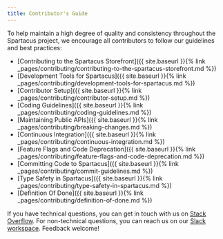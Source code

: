 ```yaml
---
title: Contributor's Guide
---
```


To help maintain a high degree of quality and consistency throughout the Spartacus project, we encourage all contributors to follow our guidelines and best practices:

- [Contributing to the Spartacus Storefront]({{ site.baseurl }}{% link _pages/contributing/contributing-to-the-spartacus-storefront.md %})
- [Development Tools for Spartacus]({{ site.baseurl }}{% link _pages/contributing/development-tools-for-spartacus.md %})
- [Contributor Setup]({{ site.baseurl }}{% link _pages/contributing/contributor-setup.md %})
- [Coding Guidelines]({{ site.baseurl }}{% link _pages/contributing/coding-guidelines.md %})
- [Maintaining Public APIs]({{ site.baseurl }}{% link _pages/contributing/breaking-changes.md %})
- [Continuous Integration]({{ site.baseurl }}{% link _pages/contributing/continuous-integration.md %})
- [Feature Flags and Code Deprecation]({{ site.baseurl }}{% link _pages/contributing/feature-flags-and-code-deprecation.md %})
- [Committing Code to Spartacus]({{ site.baseurl }}{% link _pages/contributing/commit-guidelines.md %})
- [Type Safety in Spartacus]({{ site.baseurl }}{% link _pages/contributing/type-safety-in-spartacus.md %})
- [Definition Of Done]({{ site.baseurl }}{% link _pages/contributing/definition-of-done.md %})

If you have technical questions, you can get in touch with us on [Stack Overflow](https://stackoverflow.com/questions/tagged/spartacus-storefront). For non-technical questions, you can reach us on our [Slack workspace](https://join.slack.com/t/spartacus-storefront/shared_invite/enQtNDM1OTI3OTMwNjU5LTg1NGVjZmFkZjQzODc1MzFhMjc3OTZmMzIzYzg0YjMwODJiY2YxYjA5MTE5NjVmN2E5NjMxNjEzMGNlMDRjMjU). Feedback welcome!
